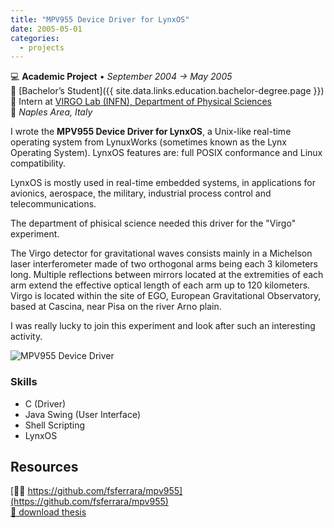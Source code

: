 ```yaml
---
title: "MPV955 Device Driver for LynxOS"
date: 2005-05-01
categories:
  - projects
---
```

💻 **Academic Project** • _September 2004 → May 2005_  
🏫 [Bachelor’s Student]({{ site.data.links.education.bachelor-degree.page }})  
🏢 Intern at [VIRGO Lab (INFN), Department of Physical Sciences](https://www.virgo-gw.eu/)  
📍 _Naples Area, Italy_  

I wrote the **MPV955 Device Driver for LynxOS**, a Unix-like real-time operating system from LynuxWorks (sometimes known as the Lynx Operating System). LynxOS features are: full POSIX conformance and Linux compatibility.

LynxOS is mostly used in real-time embedded systems, in applications for avionics, aerospace, the military, industrial process control and telecommunications.

The department of phisical science needed this driver for the "Virgo" experiment.

The Virgo detector for gravitational waves consists mainly in a Michelson laser interferometer made of two orthogonal arms being each 3 kilometers long. Multiple reflections between mirrors located at the extremities of each arm extend the effective optical length of each arm up to 120 kilometers. Virgo is located within the site of EGO, European Gravitational Observatory, based at Cascina, near Pisa on the river Arno plain.

I was really lucky to join this experiment and look after such an interesting activity.

![MPV955 Device Driver](../mpv955.png)


### Skills

- C (Driver)
- Java Swing (User Interface)
- Shell Scripting
- LynxOS


## Resources

[🧑‍💻 https://github.com/fsferrara/mpv955](https://github.com/fsferrara/mpv955)  
[💾 download thesis](/assets/downloads/bachelor_mpv955.pdf)  